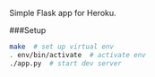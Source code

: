 Simple Flask app for Heroku.

###Setup
```bash
make  # set up virtual env
. env/bin/activate  # activate env
./app.py  # start dev server
```
